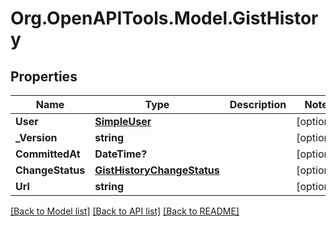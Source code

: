 # Org.OpenAPITools.Model.GistHistory

## Properties

Name | Type | Description | Notes
------------ | ------------- | ------------- | -------------
**User** | [**SimpleUser**](SimpleUser.md) |  | [optional] 
**_Version** | **string** |  | [optional] 
**CommittedAt** | **DateTime?** |  | [optional] 
**ChangeStatus** | [**GistHistoryChangeStatus**](GistHistoryChangeStatus.md) |  | [optional] 
**Url** | **string** |  | [optional] 

[[Back to Model list]](../README.md#documentation-for-models) [[Back to API list]](../README.md#documentation-for-api-endpoints) [[Back to README]](../README.md)

